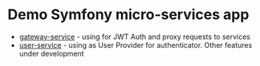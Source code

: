 # Demo Symfony micro-services app #

- [gateway-service](https://github.com/nsav4uk/gateway-service) - using for JWT Auth and proxy requests to services
- [user-service](https://github.com/nsav4uk/user-service) - using as User Provider for authenticator. Other features under development